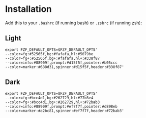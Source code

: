 # Installation 

Add this to your `.bashrc` (if running bash) or `.zshrc` (if running zsh): 

## Light

```bashrc
export FZF_DEFAULT_OPTS=$FZF_DEFAULT_OPTS' 
--color=fg:#52565f,bg:#fafafa,hl:#5079be 
--color=fg+:#52565f,bg+:#fafafa,hl+:#338f87 
--color=info:#88909f,prompt:#d15f5f,pointer:#b05ccc 
--color=marker:#688d31,spinner:#d15f5f,header:#338f87'
```

## Dark

```bashrc
export FZF_DEFAULT_OPTS=$FZF_DEFAULT_OPTS' 
--color=fg:#bcc4d1,bg:#262729,hl:#77b3e4 
--color=fg+:#bcc4d1,bg+:#262729,hl+:#72bab3 
--color=info:#88909f,prompt:#ef7f7f,pointer:#d898eb 
--color=marker:#a2bc81,spinner:#ef7f7f,header:#72bab3'
```
